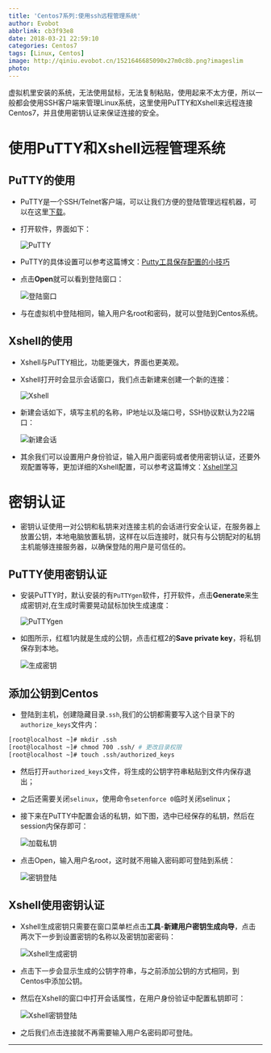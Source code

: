 ```yaml
---
title: 'Centos7系列:使用ssh远程管理系统'
author: Evobot
abbrlink: cb3f93e8
date: 2018-03-21 22:59:10
categories: Centos7
tags: [Linux, Centos]
image: http://qiniu.evobot.cn/1521646685090x27m0c8b.png?imageslim
photo:
---
```


虚拟机里安装的系统，无法使用鼠标，无法复制粘贴，使用起来不太方便，所以一般都会使用SSH客户端来管理Linux系统，这里使用PuTTY和Xshell来远程连接Centos7，并且使用密钥认证来保证连接的安全。

<!-- more -->

# 使用PuTTY和Xshell远程管理系统

## PuTTY的使用

- PuTTY是一个SSH/Telnet客户端，可以让我们方便的登陆管理远程机器，可以在这里[下载](https://the.earth.li/~sgtatham/putty/latest/w32/putty-0.70-installer.msi)。


- 打开软件，界面如下：

  ![PuTTY](http://qiniu.evobot.cn/1521645606365crhs2ghy.png?imageslim)

- PuTTY的具体设置可以参考这篇博文：[Putty工具保存配置的小技巧](http://blog.csdn.net/tianlesoftware/article/details/5831605)

- 点击**Open**就可以看到登陆窗口：

  ![登陆窗口](http://qiniu.evobot.cn/15216461185495xjxn33b.png?imageslim)

- 与在虚拟机中登陆相同，输入用户名root和密码，就可以登陆到Centos系统。

## Xshell的使用

- Xshell与PuTTY相比，功能更强大，界面也更美观。

- Xshell打开时会显示会话窗口，我们点击新建来创建一个新的连接：

  ![Xshell](http://qiniu.evobot.cn/1521646685090x27m0c8b.png?imageslim)

- 新建会话如下，填写主机的名称，IP地址以及端口号，SSH协议默认为22端口：

  ![新建会话](http://qiniu.evobot.cn/1521646893899i9spdd1t.png?imageslim)

- 其余我们可以设置用户身份验证，输入用户面密码或者使用密钥认证，还要外观配置等等，更加详细的Xshell配置，可以参考这篇博文：[Xshell学习](https://www.cnblogs.com/perseverancevictory/p/4910145.html)

# 密钥认证

- 密钥认证使用一对公钥和私钥来对连接主机的会话进行安全认证，在服务器上放置公钥，本地电脑放置私钥，这样在以后连接时，就只有与公钥配对的私钥主机能够连接服务器，以确保登陆的用户是可信任的。

## PuTTY使用密钥认证

- 安装PuTTY时，默认安装的有`PuTTYgen`软件，打开软件，点击**Generate**来生成密钥对,在生成时需要晃动鼠标加快生成速度：

  ![PuTTYgen](http://qiniu.evobot.cn/1521648026211ycih6g5o.png?imageslim)

- 如图所示，红框1内就是生成的公钥，点击红框2的**Save private key**，将私钥保存到本地。

  ![生成密钥](http://qiniu.evobot.cn/1521648266102nqn3osvx.png?imageslim********)

## 添加公钥到Centos

- 登陆到主机，创建隐藏目录`.ssh`,我们的公钥都需要写入这个目录下的`authorize_keys`文件内：

```bash
[root@localhost ~]# mkdir .ssh
[root@localhost ~]# chmod 700 .ssh/	# 更改目录权限
[root@localhost ~]# touch .ssh/authorized_keys
```

- 然后打开`authorized_keys`文件，将生成的公钥字符串粘贴到文件内保存退出；
- 之后还需要关闭`selinux`，使用命令`setenforce 0`临时关闭selinux；
- 接下来在PuTTY中配置会话的私钥，如下图，选中已经保存的私钥，然后在session内保存即可：

  ![加载私钥](http://qiniu.evobot.cn/1521649098132szmq5m5r.png?imageslim)

- 点击Open，输入用户名root，这时就不用输入密码即可登陆到系统：
  
  ![密钥登陆](http://qiniu.evobot.cn/1521649365052zfmeg2wi.png?imageslim)

## Xshell使用密钥认证

- Xshell生成密钥只需要在窗口菜单栏点击**工具**-**新建用户密钥生成向导**，点击两次下一步到设置密钥的名称以及密钥加密密码：

  ![Xshell生成密钥](http://qiniu.evobot.cn/1521649669179f475f92v.png?imageslim)

- 点击下一步会显示生成的公钥字符串，与之前添加公钥的方式相同，到Centos中添加公钥。

- 然后在Xshell的窗口中打开会话属性，在用户身份验证中配置私钥即可：

  ![Xshell密钥登陆](http://qiniu.evobot.cn/15216501748407pz0kf1w.png?imageslim)

- 之后我们点击连接就不再需要输入用户名密码即可登陆。

---

